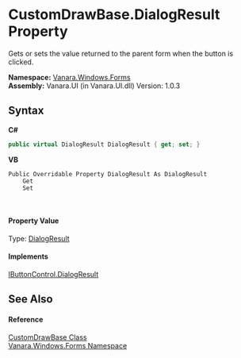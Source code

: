 # CustomDrawBase.DialogResult Property 
 

Gets or sets the value returned to the parent form when the button is clicked.

**Namespace:**&nbsp;<a href="c580cf52-4028-70db-28d0-f9b1abc03861">Vanara.Windows.Forms</a><br />**Assembly:**&nbsp;Vanara.UI (in Vanara.UI.dll) Version: 1.0.3

## Syntax

**C#**<br />
``` C#
public virtual DialogResult DialogResult { get; set; }
```

**VB**<br />
``` VB
Public Overridable Property DialogResult As DialogResult
	Get
	Set
```

<br />

#### Property Value
Type: <a href="http://msdn2.microsoft.com/en-us/library/5ahe29t9" target="_blank">DialogResult</a>

#### Implements
<a href="http://msdn2.microsoft.com/en-us/library/xyxe966e" target="_blank">IButtonControl.DialogResult</a><br />

## See Also


#### Reference
<a href="3dfecf50-27b2-9ad4-b70a-b00a5fa79a69">CustomDrawBase Class</a><br /><a href="c580cf52-4028-70db-28d0-f9b1abc03861">Vanara.Windows.Forms Namespace</a><br />